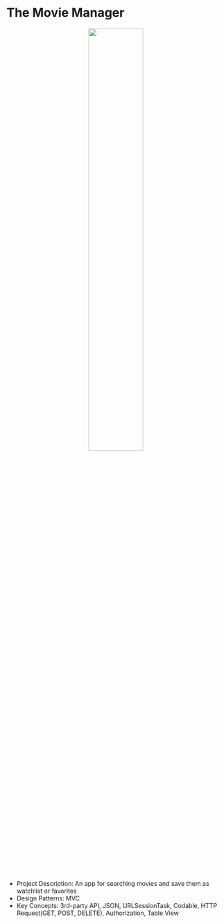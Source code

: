 # The Movie Manager

<p align="center">
<img src="/themoviemanager.gif" width="50%" />
</p>

- Project Description: An app for searching movies and save them as watchlist or favorites 
- Design Patterns: MVC 
- Key Concepts: 3rd-party API, JSON, URLSessionTask, Codable, HTTP Request(GET, POST, DELETE), Authorization, Table View


